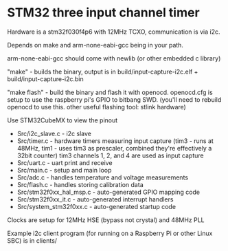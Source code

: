 # STM32 three input channel timer

Hardware is a stm32f030f4p6 with 12MHz TCXO, communication is via i2c.

Depends on make and arm-none-eabi-gcc being in your path.

arm-none-eabi-gcc should come with newlib (or other embedded c library)

"make" - builds the binary, output is in build/input-capture-i2c.elf + build/input-capture-i2c.bin

"make flash" - build the binary and flash it with openocd.  openocd.cfg is setup to use the raspberry pi's GPIO to bitbang SWD. (you'll need to rebuild openocd to use this.  other useful flashing tool: stlink hardware)

Use STM32CubeMX to view the pinout

 * Src/i2c\_slave.c - i2c slave
 * Src/timer.c - hardware timers measuring input capture (tim3 - runs at 48MHz, tim1 - uses tim3 as prescaler, combined they're effectively a 32bit counter) tim3 channels 1, 2, and 4 are used as input capture
 * Src/uart.c - uart print and receive
 * Src/main.c - setup and main loop
 * Src/adc.c - handles temperature and voltage measurements
 * Src/flash.c - handles storing calibration data
 * Src/stm32f0xx\_hal\_msp.c - auto-generated GPIO mapping code
 * Src/stm32f0xx\_it.c - auto-generated interrupt handlers
 * Src/system\_stm32f0xx.c - auto-generated startup code

Clocks are setup for 12MHz HSE (bypass not crystal) and 48MHz PLL

Example i2c client program (for running on a Raspberry Pi or other Linux SBC) is in clients/

